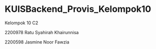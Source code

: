 # KUISBackend_Provis_Kelompok10

Kelompok 10 C2

2200978 Ratu Syahirah Khairunnisa

2200598 Jasmine Noor Fawzia
